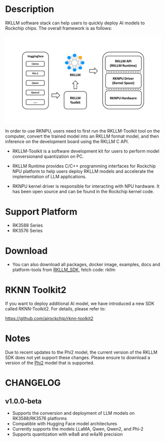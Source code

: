 # Description
  RKLLM software stack can help users to quickly deploy AI models to Rockchip chips. The overall framework is as follows:
    <center class="half">
        <div style="background-color:#ffffff;">
        <img src="res/framework.jpg" title="RKLLM"/>
    </center>

  In order to use RKNPU, users need to first run the RKLLM-Toolkit tool on the computer, convert the trained model into an RKLLM format model, and then inference on the development board using the RKLLM C API.

- RKLLM-Toolkit is a software development kit for users to perform model conversionand quantization on PC.

- RKLLM Runtime provides C/C++ programming interfaces for Rockchip NPU platform to help users deploy RKLLM models and accelerate the implementation of LLM applications.

- RKNPU kernel driver is responsible for interacting with NPU hardware. It has been open source and can be found in the Rockchip kernel code.

# Support Platform
  - RK3588 Series
  - RK3576 Series

# Download
- You can also download all packages, docker image, examples, docs and platform-tools from [RKLLM_SDK](https://console.zbox.filez.com/l/RJJDmB), fetch code: rkllm

# RKNN Toolkit2
If you want to deploy additional AI model, we have introduced a new SDK called RKNN-Toolkit2. For details, please refer to:

https://github.com/airockchip/rknn-toolkit2

# Notes

Due to recent updates to the Phi2 model, the current version of the RKLLM SDK does not yet support these changes. 
Please ensure to download a version of the [Phi2](https://hf-mirror.com/microsoft/phi-2/tree/834565c23f9b28b96ccbeabe614dd906b6db551a) model that is supported. 

# CHANGELOG

## v1.0.0-beta
 - Supports the conversion and deployment of LLM models on RK3588/RK3576 platforms
 - Compatible with Hugging Face model architectures
 - Currently supports the models LLaMA, Qwen, Qwen2, and Phi-2
 - Supports quantization with w8a8 and w4a16 precision